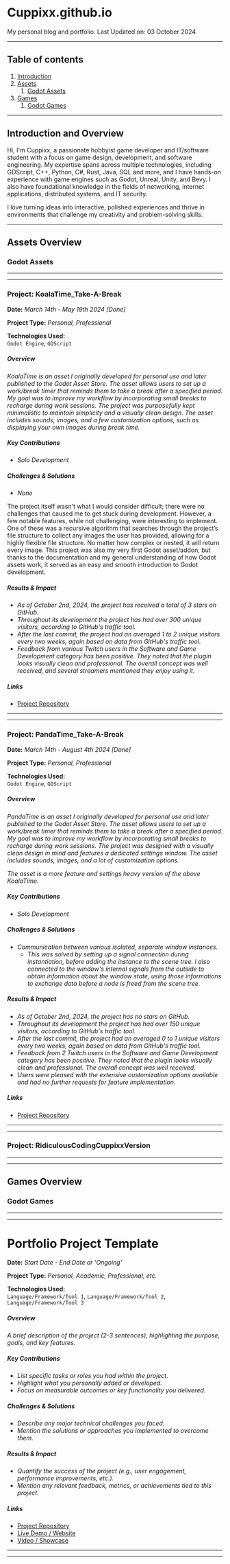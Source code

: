 # Cuppixx.github.io
My personal blog and portfolio. Last Updated on: 03 October 2024


---

## Table of contents
1. [Introduction](#introduction)
2. [Assets](#assets)
    1. [Godot Assets](#assets_godot)
3. [Games](#games)
    1. [Godot Games](#games_godot)

---

<a name="introduction"></a>
## Introduction and Overview
Hi, I'm Cuppixx, a passionate hobbyist game developer and IT/software student with a focus on game design, development, and software engineering. My expertise spans across multiple technologies, including GDScript, C++, Python, C#, Rust, Java, SQL and more, and I have hands-on experience with game engines such as Godot, Unreal, Unity, and Bevy.
I also have foundational knowledge in the fields of networking, internet applications, distributed systems, and IT security.

I love turning ideas into interactive, polished experiences and thrive in environments that challenge my creativity and problem-solving skills.

---

<a name="assets"></a>
## Assets Overview

<a name="assets_godot"></a>
### Godot Assets

---
---

### Project: KoalaTime_Take-A-Break
**Date:** _March 14th - May 19th 2024 [Done]_

**Project Type:** _Personal, Professional_

**Technologies Used:**  
`Godot Engine`, `GDScript`

##### Overview

_KoalaTime is an asset I originally developed for personal use and later published to the Godot Asset Store. The asset allows users to set up a work/break timer that reminds them to take a break after a specified period. My goal was to improve my workflow by incorporating small breaks to recharge during work sessions. The project was purposefully kept minimalistic to maintain simplicity and a visually clean design. The asset includes sounds, images, and a few customization options, such as displaying your own images during break time._

##### Key Contributions

- _Solo Development_

##### Challenges & Solutions

- _None_

The project itself wasn't what I would consider difficult; there were no challenges that caused me to get stuck during development. However, a few notable features, while not challenging, were interesting to implement. One of these was a recursive algorithm that searches through the project’s file structure to collect any images the user has provided, allowing for a highly flexible file structure. No matter how complex or nested, it will return every image. This project was also my very first Godot asset/addon, but thanks to the documentation and my general understanding of how Godot assets work, it served as an easy and smooth introduction to Godot development.

##### Results & Impact

- _As of October 2nd, 2024, the project has received a total of 3 stars on GitHub._
- _Throughout its development the project has had over 300 unique visitors, according to GitHub's traffic tool._
- _After the last commit, the project had an averaged 1 to 2 unique visitors every two weeks, again based on data from GitHub's traffic tool._
- _Feedback from various Twitch users in the Software and Game Development category has been positive. They noted that the plugin looks visually clean and professional. The overall concept was well received, and several streamers mentioned they enjoy using it._

##### Links

- [Project Repository](https://github.com/Cuppixx/KoalaTime_Take-A-Break)
  
---
---

### Project: PandaTime_Take-A-Break
**Date:** _March 14th - August 4th 2024 [Done]_

**Project Type:** _Personal, Professional_

**Technologies Used:**  
`Godot Engine`, `GDScript`

##### Overview

_PandaTime is an asset I originally developed for personal use and later published to the Godot Asset Store. The asset allows users to set up a work/break timer that reminds them to take a break after a specified period. My goal was to improve my workflow by incorporating small breaks to recharge during work sessions. The project was designed with a visually clean design in mind and features a dedicated settings window. The asset includes sounds, images, and a lot of customization options._

_The asset is a more feature and settings heavy version of the above KoalaTime._

##### Key Contributions

- _Solo Development_

##### Challenges & Solutions

- _Communication between various isolated, separate window instances._
  - _This was solved by setting up a signal connection during instantiation, before adding the instance to the scene tree. I also connected to the window's internal signals from the outside to obtain information about the window state, using those informations to exchange data before a node is freed from the scene tree._

##### Results & Impact

- _As of October 2nd, 2024, the project has no stars on GitHub._
- _Throughout its development the project has had over 150 unique visitors, according to GitHub's traffic tool._
- _After the last commit, the project had an averaged 0 to 1 unique visitors every two weeks, again based on data from GitHub's traffic tool._
- _Feedback from 2 Twitch users in the Software and Game Development category has been positive. They noted that the plugin looks visually clean and professional. The overall concept was well received._
- _Users were pleased with the extensive customization options available and had no further requests for feature implementation._

##### Links

- [Project Repository](https://github.com/Cuppixx/PandaTime_Take-A-Break)
  
---
---

### Project: RidiculousCodingCuppixxVersion

---
---

<a name="games"></a>
## Games Overview

<a name="games_godot"></a>
### Godot Games

---
---





# Portfolio Project Template
**Date:** _Start Date - End Date or 'Ongoing'_

**Project Type:** _Personal, Academic, Professional, etc._

**Technologies Used:**  
`Language/Framework/Tool 1`, `Language/Framework/Tool 2`, `Language/Framework/Tool 3`

##### Overview

_A brief description of the project (2-3 sentences), highlighting the purpose, goals, and key features._

##### Key Contributions

- _List specific tasks or roles you had within the project._
- _Highlight what you personally added or developed._
- _Focus on measurable outcomes or key functionality you delivered._

##### Challenges & Solutions

- _Describe any major technical challenges you faced._
- _Mention the solutions or approaches you implemented to overcome them._

##### Results & Impact

- _Quantify the success of the project (e.g., user engagement, performance improvements, etc.)._
- _Mention any relevant feedback, metrics, or achievements tied to this project._

##### Links

- [Project Repository](#)
- [Live Demo / Website](#)
- [Video / Showcase](#)
  
---
---
